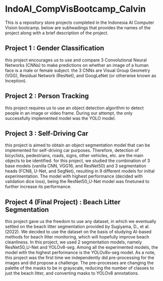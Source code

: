 # IndoAI_CompVisBootcamp_Calvin
This is a repository store projects completed in the Indonesia AI Computer Vision bootcamp.
below are subheadings that provides the names of the project along with a brief description of the project.

## Project 1 : Gender Classification
this project encourages us to use and compare 3 Convolutional Neural Networks (CNNs) to make predictions on whether an image of a human face is a male or female subject. the 3 CNNs are Visual Group Geometry (VGG), Residual Network (ResNet), and GoogLeNet (or otherwise known as Inception).

## Project 2 : Person Tracking
this project requires us to use an object detection algorithm to detect people in an image or video frame. During our attempt, the only successfully implemented model was the YOLO model.

## Project 3 : Self-Driving Car
this project is aimed to obtain an object segmentation model that can be implemented for self-driving car purposes. Therefore, detection of bicyclists, pedestrians, roads, signs, other vehicles, etc. are the main objects to be identified. for this project, we studied the combination of 3 base models (vanilla CNN, VGG16, and ResNet50) and 3 segmentation heads (FCN8, U-Net, and SegNet), resulting in 9 different models for initial experimentation. The model with highest performance (decided with validation dice loss), being the ResNet50_U-Net model was finetuned to further increase its performance.

## Project 4 (Final Project) : Beach Litter Segmentation
this project gave us the freedom to use any dataset, in which we eventually settled on the beach litter segmentation provided by Sugiyama, D., et al. (2022). We decided to use the dataset on the basis of studying AI-based methods for beach litter monitoring, which will hopefully improve beach cleanliness. In this project, we used 2 segmentation models, namely ResNet50_U-Net and YOLOv8-seg. Among all the experimented models, the model with the highest performance is the YOLOv8x-seg model. As a note, this project was the first time we independently did pre-processing for the images and did propose a challenge. The pre-processes are changing the palette of the masks to be in grayscale, reducing the number of classes to just the beach litter, and converting masks to YOLOv8 annotations.
